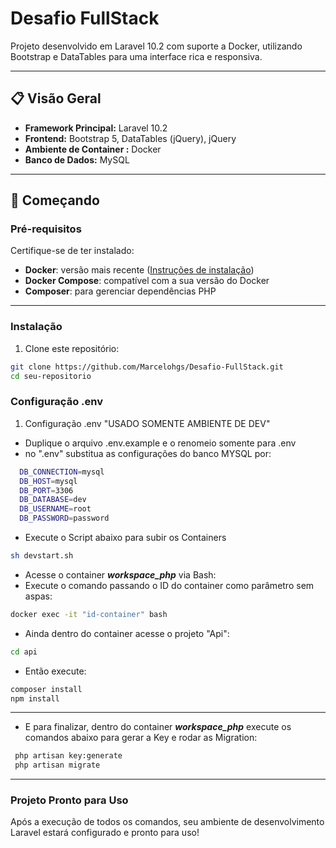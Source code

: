 # Desafio FullStack

Projeto desenvolvido em Laravel 10.2 com suporte a Docker, utilizando Bootstrap e DataTables para uma interface rica e responsiva.

---

## 📋 Visão Geral

- **Framework Principal:** Laravel 10.2
- **Frontend:** Bootstrap 5, DataTables (jQuery), jQuery
- **Ambiente de Container :** Docker
- **Banco de Dados:**  MySQL

---

## 🚀 Começando

### Pré-requisitos

Certifique-se de ter instalado:
- **Docker**: versão mais recente ([Instruções de instalação](https://docs.docker.com/get-docker/))
- **Docker Compose**: compatível com a sua versão do Docker
- **Composer**: para gerenciar dependências PHP

---

### Instalação

1. Clone este repositório:

```bash
git clone https://github.com/Marcelohgs/Desafio-FullStack.git
cd seu-repositorio
```
### Configuração .env
1. Configuração .env "USADO SOMENTE AMBIENTE DE DEV"
- Duplique o arquivo .env.example e o renomeio somente para .env
- no ".env" substitua as configurações do banco MYSQL por:
```bash
  DB_CONNECTION=mysql    
  DB_HOST=mysql  
  DB_PORT=3306  
  DB_DATABASE=dev  
  DB_USERNAME=root  
  DB_PASSWORD=password
``` 

- Execute o Script abaixo para subir os Containers
```bash
sh devstart.sh
``` 
- Acesse o container ***workspace_php*** via Bash:
- Execute o comando passando o ID do container como parâmetro sem aspas:
```bash
docker exec -it "id-container" bash
```
- Ainda dentro do container acesse o projeto "Api":
```bash
cd api
```
- Então execute:
```bash
composer install
npm install
```

---
- E para finalizar, dentro do container ***workspace_php*** execute os comandos abaixo para gerar a Key e rodar as Migration:
```bash
 php artisan key:generate
 php artisan migrate
 ```

---

### Projeto Pronto para Uso
Após a execução de todos os comandos, seu ambiente de desenvolvimento Laravel estará configurado e pronto para uso!
